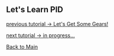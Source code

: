 ## Let's Learn PID
[previous tutorial -> Let's Get Some Gears!](LLGears.md)



[next tutorial -> in progress...](../README.md)

[Back to Main](../README.md)